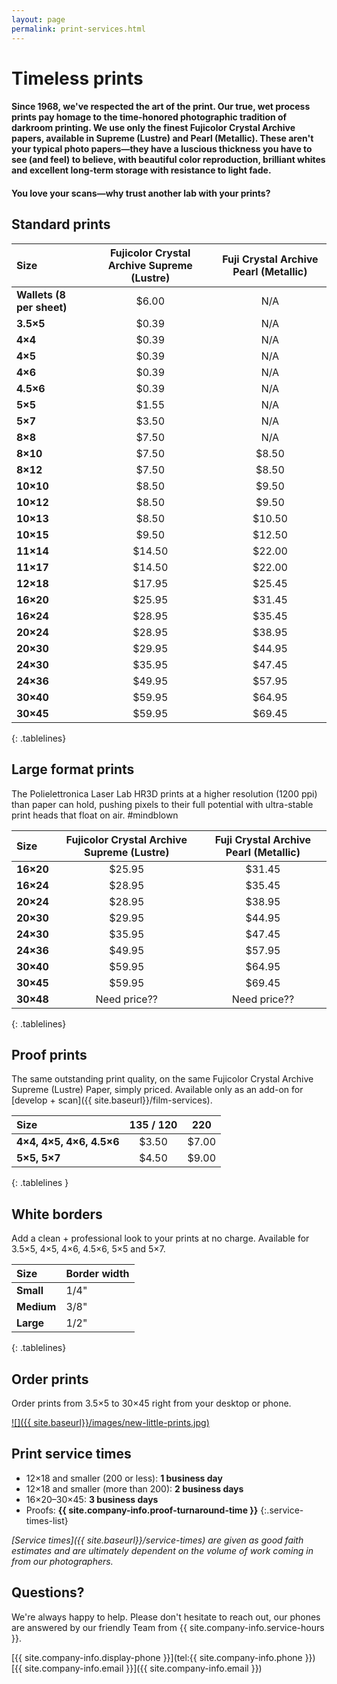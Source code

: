 ```yaml
---
layout: page
permalink: print-services.html
---
```


# Timeless prints 

#### Since 1968, we've respected the art of the print. Our true, wet process prints pay homage to the time-honored photographic tradition of darkroom printing. We use only the finest Fujicolor Crystal Archive papers, available in Supreme (Lustre) and Pearl (Metallic). These aren't your typical photo papers—they have a luscious thickness you have to see (and feel) to believe, with beautiful color reproduction, brilliant whites and excellent long-term storage with resistance to light fade.  

#### You love your scans—why trust another lab with your prints?


## Standard prints

| **Size**                | **Fujicolor Crystal Archive Supreme (Lustre)**   |  **Fuji Crystal Archive Pearl (Metallic)** |
| :---------------------- | :---------------------------: | :-----------------------------------: |
| **Wallets (8 per sheet)** | $6.00                         | N/A                                   |
| **3.5×5**	              | $0.39	                      | N/A                                   |
| **4×4**	              | $0.39	                      | N/A                                   |
| **4×5**	              | $0.39                         | N/A                                   |
| **4×6**	              | $0.39	                      | N/A                                   |
| **4.5×6**	              | $0.39                         | N/A                                   |
| **5×5**                 | $1.55            	          | N/A                                   |
| **5×7** 	              | $3.50	                      | N/A                                   |
| **8×8**	              | $7.50	                      | N/A                                   |
| **8×10**	              | $7.50	                      | $8.50                                 |
| **8×12**	              | $7.50	                      | $8.50                                 |
| **10×10**               | $8.50	                      | $9.50                                 |
| **10×12**	              | $8.50	                      | $9.50                                 |
| **10×13**               | $8.50                         | $10.50                                |
| **10×15**               | $9.50                         | $12.50                                |
| **11×14**               | $14.50                        | $22.00                                |
| **11×17**	              | $14.50	                      | $22.00                                |
| **12×18**	              | $17.95	                      | $25.45                                |
| **16×20**	              | $25.95	                      | $31.45                                |
| **16×24**	              | $28.95	                      | $35.45                                |
| **20×24**	              | $28.95	                      | $38.95                                |
| **20×30**	              | $29.95	                      | $44.95                                |
| **24×30**	              | $35.95	                      | $47.45                                |
| **24×36**	              | $49.95	                      | $57.95                                |
| **30×40**	              | $59.95	                      | $64.95                                |
| **30×45**	              | $59.95	                      | $69.45                                |
{: .tablelines}  

## Large format prints 
The Polielettronica Laser Lab HR3D prints at a higher resolution (1200 ppi) than paper can hold, pushing pixels to their full potential with ultra-stable print heads that float on air. #mindblown

| **Size**                | **Fujicolor Crystal Archive Supreme (Lustre)**   |  **Fuji Crystal Archive Pearl (Metallic)** |
| :---------------------- | :---------------------------: | :-----------------------------------: |
| **16×20**	              | $25.95	                      | $31.45                                |
| **16×24**	              | $28.95	                      | $35.45                                |
| **20×24**	              | $28.95	                      | $38.95                                |
| **20×30**	              | $29.95	                      | $44.95                                |
| **24×30**	              | $35.95	                      | $47.45                                |
| **24×36**	              | $49.95	                      | $57.95                                |
| **30×40**	              | $59.95	                      | $64.95                                |
| **30×45**	              | $59.95	                      | $69.45                                |
| **30×48**	              | Need price??                  | Need price??                          |
{: .tablelines}  

## Proof prints
The same outstanding print quality, on the same Fujicolor Crystal Archive Supreme (Lustre) Paper, simply priced. Available only as an add-on for [develop + scan]({{ site.baseurl}}/film-services).

| **Size** | **135 / 120** | **220** |
| :---			| :---:	| :---:	|
| **4×4, 4×5, 4×6, 4.5×6**		| $3.50	| $7.00 |
| **5×5, 5×7**		| $4.50	| $9.00 |
{: .tablelines }

<div class="clearfix"></div>

## White borders
Add a clean + professional look to your prints at no charge. Available for 3.5×5, 4×5, 4×6, 4.5×6, 5×5 and 5×7.

| **Size** | Border width |
| :--- | --- |
| **Small** | 1/4" |
| **Medium** | 3/8" |
| **Large** | 1/2" |
{: .tablelines}

## Order prints  
Order prints from 3.5×5 to 30×45 right from your desktop or phone.

<a href="http://photovision.dakisphotofactory.com/onlinePrint.html" target="_blank">![]({{ site.baseurl}}/images/new-little-prints.jpg)</a>

## Print service times
- 12×18 and smaller (200 or less): **1 business day**
- 12×18 and smaller (more than 200): **2 business days**
- 16×20–30×45: **3 business days**
- Proofs: **{{ site.company-info.proof-turnaround-time }}**
{:.service-times-list}

*[Service times]({{ site.baseurl}}/service-times) are given as good faith estimates and are ultimately dependent on the volume of work coming in from our photographers.*

## Questions?
We're always happy to help. Please don't hesitate to reach out, our phones are answered by our friendly Team from {{ site.company-info.service-hours }}.

[{{ site.company-info.display-phone }}](tel:{{ site.company-info.phone }})  
[{{ site.company-info.email }}]({{ site.company-info.email }})

